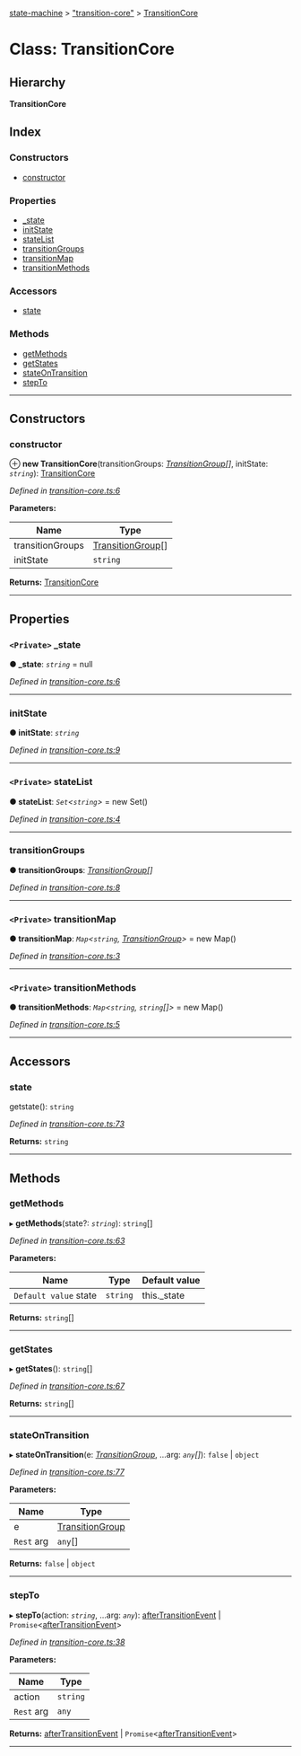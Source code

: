 [state-machine](../README.md) > ["transition-core"](../modules/_transition_core_.md) > [TransitionCore](../classes/_transition_core_.transitioncore.md)

# Class: TransitionCore

## Hierarchy

**TransitionCore**

## Index

### Constructors

* [constructor](_transition_core_.transitioncore.md#constructor)

### Properties

* [_state](_transition_core_.transitioncore.md#_state)
* [initState](_transition_core_.transitioncore.md#initstate)
* [stateList](_transition_core_.transitioncore.md#statelist)
* [transitionGroups](_transition_core_.transitioncore.md#transitiongroups)
* [transitionMap](_transition_core_.transitioncore.md#transitionmap)
* [transitionMethods](_transition_core_.transitioncore.md#transitionmethods)

### Accessors

* [state](_transition_core_.transitioncore.md#state)

### Methods

* [getMethods](_transition_core_.transitioncore.md#getmethods)
* [getStates](_transition_core_.transitioncore.md#getstates)
* [stateOnTransition](_transition_core_.transitioncore.md#stateontransition)
* [stepTo](_transition_core_.transitioncore.md#stepto)

---

## Constructors

<a id="constructor"></a>

###  constructor

⊕ **new TransitionCore**(transitionGroups: *[TransitionGroup](../interfaces/_transition_core_.transitiongroup.md)[]*, initState: *`string`*): [TransitionCore](_transition_core_.transitioncore.md)

*Defined in [transition-core.ts:6](https://github.com/TianyiLi/state-machine/blob/6c5a24d/src/transition-core.ts#L6)*

**Parameters:**

| Name | Type |
| ------ | ------ |
| transitionGroups | [TransitionGroup](../interfaces/_transition_core_.transitiongroup.md)[] |
| initState | `string` |

**Returns:** [TransitionCore](_transition_core_.transitioncore.md)

___

## Properties

<a id="_state"></a>

### `<Private>` _state

**● _state**: *`string`* =  null

*Defined in [transition-core.ts:6](https://github.com/TianyiLi/state-machine/blob/6c5a24d/src/transition-core.ts#L6)*

___
<a id="initstate"></a>

###  initState

**● initState**: *`string`*

*Defined in [transition-core.ts:9](https://github.com/TianyiLi/state-machine/blob/6c5a24d/src/transition-core.ts#L9)*

___
<a id="statelist"></a>

### `<Private>` stateList

**● stateList**: *`Set`<`string`>* =  new Set()

*Defined in [transition-core.ts:4](https://github.com/TianyiLi/state-machine/blob/6c5a24d/src/transition-core.ts#L4)*

___
<a id="transitiongroups"></a>

###  transitionGroups

**● transitionGroups**: *[TransitionGroup](../interfaces/_transition_core_.transitiongroup.md)[]*

*Defined in [transition-core.ts:8](https://github.com/TianyiLi/state-machine/blob/6c5a24d/src/transition-core.ts#L8)*

___
<a id="transitionmap"></a>

### `<Private>` transitionMap

**● transitionMap**: *`Map`<`string`, [TransitionGroup](../interfaces/_transition_core_.transitiongroup.md)>* =  new Map()

*Defined in [transition-core.ts:3](https://github.com/TianyiLi/state-machine/blob/6c5a24d/src/transition-core.ts#L3)*

___
<a id="transitionmethods"></a>

### `<Private>` transitionMethods

**● transitionMethods**: *`Map`<`string`, `string`[]>* =  new Map()

*Defined in [transition-core.ts:5](https://github.com/TianyiLi/state-machine/blob/6c5a24d/src/transition-core.ts#L5)*

___

## Accessors

<a id="state"></a>

###  state

getstate(): `string`

*Defined in [transition-core.ts:73](https://github.com/TianyiLi/state-machine/blob/6c5a24d/src/transition-core.ts#L73)*

**Returns:** `string`

___

## Methods

<a id="getmethods"></a>

###  getMethods

▸ **getMethods**(state?: *`string`*): `string`[]

*Defined in [transition-core.ts:63](https://github.com/TianyiLi/state-machine/blob/6c5a24d/src/transition-core.ts#L63)*

**Parameters:**

| Name | Type | Default value |
| ------ | ------ | ------ |
| `Default value` state | `string` |  this._state |

**Returns:** `string`[]

___
<a id="getstates"></a>

###  getStates

▸ **getStates**(): `string`[]

*Defined in [transition-core.ts:67](https://github.com/TianyiLi/state-machine/blob/6c5a24d/src/transition-core.ts#L67)*

**Returns:** `string`[]

___
<a id="stateontransition"></a>

###  stateOnTransition

▸ **stateOnTransition**(e: *[TransitionGroup](../interfaces/_transition_core_.transitiongroup.md)*, ...arg: *`any`[]*): `false` \| `object`

*Defined in [transition-core.ts:77](https://github.com/TianyiLi/state-machine/blob/6c5a24d/src/transition-core.ts#L77)*

**Parameters:**

| Name | Type |
| ------ | ------ |
| e | [TransitionGroup](../interfaces/_transition_core_.transitiongroup.md) |
| `Rest` arg | `any`[] |

**Returns:** `false` \| `object`

___
<a id="stepto"></a>

###  stepTo

▸ **stepTo**(action: *`string`*, ...arg: *`any`*): [afterTransitionEvent](../modules/_state_machine_.md#aftertransitionevent) \| `Promise`<[afterTransitionEvent](../modules/_state_machine_.md#aftertransitionevent)>

*Defined in [transition-core.ts:38](https://github.com/TianyiLi/state-machine/blob/6c5a24d/src/transition-core.ts#L38)*

**Parameters:**

| Name | Type |
| ------ | ------ |
| action | `string` |
| `Rest` arg | `any` |

**Returns:** [afterTransitionEvent](../modules/_state_machine_.md#aftertransitionevent) \| `Promise`<[afterTransitionEvent](../modules/_state_machine_.md#aftertransitionevent)>

___

